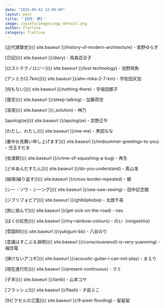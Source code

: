 ```yaml
---
date: "2025-08-01 12:00:00"
layout: post
title: "【8月: 夢】"
image: /assets/images/ogp_default.png
author: flatline
category: flatline
---
```


[近代建築史]({{ site.baseurl }}/history-of-modern-architecture) - 青野ゆらぎ

[日記]({{ site.baseurl }}/diary) - 雨森百合子

[ロストテクノロジー]({{ site.baseurl }}/lost-technology) - 池野飛魚

[アンミカ(2.7km)]({{ site.baseurl }}/ahn-mika-2-7-km) - 宇佐田灰加

[何もない]({{ site.baseurl }}/nothing-there) - 宇祖田都子

[寝言]({{ site.baseurl }}/sleep-talking) - 加藤荷空

[溶液]({{ site.baseurl }}/_solution) - 神乃

[apologize]({{ site.baseurl }}/apologize) - 京野正午

[わたし、わたし]({{ site.baseurl }}/me-me) - 黒田なな

[暑中お見舞い申し上げます]({{ site.baseurl }}/midsummer-greetings-to-you) - 児玉すだま

[虫潰罪]({{ site.baseurl }}/crime-of-squashing-a-bug) - 再生

[どゆあんだすたん]({{ site.baseurl }}/do-you-understand) - 髙山准

[越境(繰り返す)]({{ site.baseurl }}/cross-border-repeated) - 蛸

[シー・ソウ・シーング]({{ site.baseurl }}/see-saw-seeing) - 田中記念館

[ジブリフォビア]({{ site.baseurl }}/ghibliphobia) - 太朗千尋

[旅に病んで]({{ site.baseurl }}/get-sick-on-the-road) - nes

[ぼくの虹色]({{ site.baseurl }}/my-rainbow-colours) - のい（noigashira）

[雪国BB]({{ site.baseurl }}/yukiguni-bb) - 八谷のり

[意識はすこぶる淵明]({{ site.baseurl }}/consciousness0-is-very-yuanming) - 福住電

[弾けないアコギ]({{ site.baseurl }}/acoustic-guitar-i-can-not-play) - まえり

[現在進行形]({{ site.baseurl }}/present-continuous) - マミ

[子羊]({{ site.baseurl }}/lamb) - 山本コヤ

[フラッシュ]({{ site.baseurl }}/flash) - 夕凪らこ

[9ピクセルの氾濫]({{ site.baseurl }}/9-pixel-flooding) - 留留留
